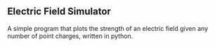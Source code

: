 ## Electric Field Simulator

A simple program that plots the strength of an electric field given any number of point charges, written in python.